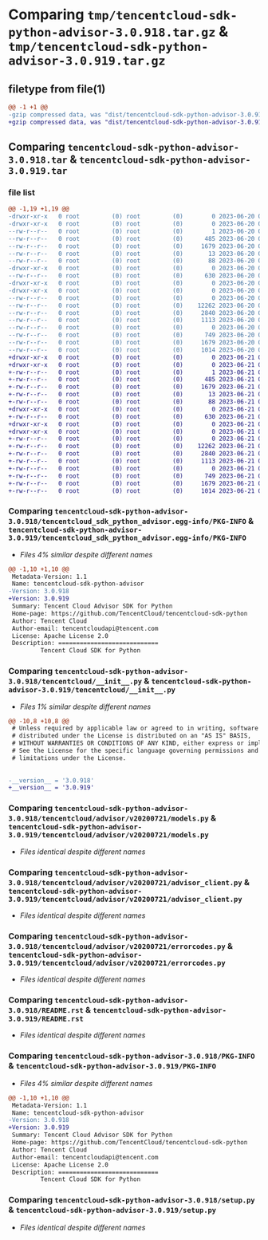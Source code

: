 # Comparing `tmp/tencentcloud-sdk-python-advisor-3.0.918.tar.gz` & `tmp/tencentcloud-sdk-python-advisor-3.0.919.tar.gz`

## filetype from file(1)

```diff
@@ -1 +1 @@
-gzip compressed data, was "dist/tencentcloud-sdk-python-advisor-3.0.918.tar", last modified: Tue Jun 20 02:31:43 2023, max compression
+gzip compressed data, was "dist/tencentcloud-sdk-python-advisor-3.0.919.tar", last modified: Wed Jun 21 00:16:12 2023, max compression
```

## Comparing `tencentcloud-sdk-python-advisor-3.0.918.tar` & `tencentcloud-sdk-python-advisor-3.0.919.tar`

### file list

```diff
@@ -1,19 +1,19 @@
-drwxr-xr-x   0 root         (0) root         (0)        0 2023-06-20 02:31:43.000000 tencentcloud-sdk-python-advisor-3.0.918/
-drwxr-xr-x   0 root         (0) root         (0)        0 2023-06-20 02:31:43.000000 tencentcloud-sdk-python-advisor-3.0.918/tencentcloud_sdk_python_advisor.egg-info/
--rw-r--r--   0 root         (0) root         (0)        1 2023-06-20 02:31:43.000000 tencentcloud-sdk-python-advisor-3.0.918/tencentcloud_sdk_python_advisor.egg-info/dependency_links.txt
--rw-r--r--   0 root         (0) root         (0)      485 2023-06-20 02:31:43.000000 tencentcloud-sdk-python-advisor-3.0.918/tencentcloud_sdk_python_advisor.egg-info/SOURCES.txt
--rw-r--r--   0 root         (0) root         (0)     1679 2023-06-20 02:31:43.000000 tencentcloud-sdk-python-advisor-3.0.918/tencentcloud_sdk_python_advisor.egg-info/PKG-INFO
--rw-r--r--   0 root         (0) root         (0)       13 2023-06-20 02:31:43.000000 tencentcloud-sdk-python-advisor-3.0.918/tencentcloud_sdk_python_advisor.egg-info/top_level.txt
--rw-r--r--   0 root         (0) root         (0)       88 2023-06-20 02:31:43.000000 tencentcloud-sdk-python-advisor-3.0.918/setup.cfg
-drwxr-xr-x   0 root         (0) root         (0)        0 2023-06-20 02:31:43.000000 tencentcloud-sdk-python-advisor-3.0.918/tencentcloud/
--rw-r--r--   0 root         (0) root         (0)      630 2023-06-20 02:31:43.000000 tencentcloud-sdk-python-advisor-3.0.918/tencentcloud/__init__.py
-drwxr-xr-x   0 root         (0) root         (0)        0 2023-06-20 02:31:43.000000 tencentcloud-sdk-python-advisor-3.0.918/tencentcloud/advisor/
-drwxr-xr-x   0 root         (0) root         (0)        0 2023-06-20 02:31:43.000000 tencentcloud-sdk-python-advisor-3.0.918/tencentcloud/advisor/v20200721/
--rw-r--r--   0 root         (0) root         (0)        0 2023-06-20 02:31:43.000000 tencentcloud-sdk-python-advisor-3.0.918/tencentcloud/advisor/v20200721/__init__.py
--rw-r--r--   0 root         (0) root         (0)    12262 2023-06-20 02:31:43.000000 tencentcloud-sdk-python-advisor-3.0.918/tencentcloud/advisor/v20200721/models.py
--rw-r--r--   0 root         (0) root         (0)     2840 2023-06-20 02:31:43.000000 tencentcloud-sdk-python-advisor-3.0.918/tencentcloud/advisor/v20200721/advisor_client.py
--rw-r--r--   0 root         (0) root         (0)     1113 2023-06-20 02:31:43.000000 tencentcloud-sdk-python-advisor-3.0.918/tencentcloud/advisor/v20200721/errorcodes.py
--rw-r--r--   0 root         (0) root         (0)        0 2023-06-20 02:31:43.000000 tencentcloud-sdk-python-advisor-3.0.918/tencentcloud/advisor/__init__.py
--rw-r--r--   0 root         (0) root         (0)      749 2023-06-20 02:31:43.000000 tencentcloud-sdk-python-advisor-3.0.918/README.rst
--rw-r--r--   0 root         (0) root         (0)     1679 2023-06-20 02:31:43.000000 tencentcloud-sdk-python-advisor-3.0.918/PKG-INFO
--rw-r--r--   0 root         (0) root         (0)     1014 2023-06-20 02:31:43.000000 tencentcloud-sdk-python-advisor-3.0.918/setup.py
+drwxr-xr-x   0 root         (0) root         (0)        0 2023-06-21 00:16:12.000000 tencentcloud-sdk-python-advisor-3.0.919/
+drwxr-xr-x   0 root         (0) root         (0)        0 2023-06-21 00:16:12.000000 tencentcloud-sdk-python-advisor-3.0.919/tencentcloud_sdk_python_advisor.egg-info/
+-rw-r--r--   0 root         (0) root         (0)        1 2023-06-21 00:16:12.000000 tencentcloud-sdk-python-advisor-3.0.919/tencentcloud_sdk_python_advisor.egg-info/dependency_links.txt
+-rw-r--r--   0 root         (0) root         (0)      485 2023-06-21 00:16:12.000000 tencentcloud-sdk-python-advisor-3.0.919/tencentcloud_sdk_python_advisor.egg-info/SOURCES.txt
+-rw-r--r--   0 root         (0) root         (0)     1679 2023-06-21 00:16:12.000000 tencentcloud-sdk-python-advisor-3.0.919/tencentcloud_sdk_python_advisor.egg-info/PKG-INFO
+-rw-r--r--   0 root         (0) root         (0)       13 2023-06-21 00:16:12.000000 tencentcloud-sdk-python-advisor-3.0.919/tencentcloud_sdk_python_advisor.egg-info/top_level.txt
+-rw-r--r--   0 root         (0) root         (0)       88 2023-06-21 00:16:12.000000 tencentcloud-sdk-python-advisor-3.0.919/setup.cfg
+drwxr-xr-x   0 root         (0) root         (0)        0 2023-06-21 00:16:12.000000 tencentcloud-sdk-python-advisor-3.0.919/tencentcloud/
+-rw-r--r--   0 root         (0) root         (0)      630 2023-06-21 00:16:12.000000 tencentcloud-sdk-python-advisor-3.0.919/tencentcloud/__init__.py
+drwxr-xr-x   0 root         (0) root         (0)        0 2023-06-21 00:16:12.000000 tencentcloud-sdk-python-advisor-3.0.919/tencentcloud/advisor/
+drwxr-xr-x   0 root         (0) root         (0)        0 2023-06-21 00:16:12.000000 tencentcloud-sdk-python-advisor-3.0.919/tencentcloud/advisor/v20200721/
+-rw-r--r--   0 root         (0) root         (0)        0 2023-06-21 00:16:12.000000 tencentcloud-sdk-python-advisor-3.0.919/tencentcloud/advisor/v20200721/__init__.py
+-rw-r--r--   0 root         (0) root         (0)    12262 2023-06-21 00:16:12.000000 tencentcloud-sdk-python-advisor-3.0.919/tencentcloud/advisor/v20200721/models.py
+-rw-r--r--   0 root         (0) root         (0)     2840 2023-06-21 00:16:12.000000 tencentcloud-sdk-python-advisor-3.0.919/tencentcloud/advisor/v20200721/advisor_client.py
+-rw-r--r--   0 root         (0) root         (0)     1113 2023-06-21 00:16:12.000000 tencentcloud-sdk-python-advisor-3.0.919/tencentcloud/advisor/v20200721/errorcodes.py
+-rw-r--r--   0 root         (0) root         (0)        0 2023-06-21 00:16:12.000000 tencentcloud-sdk-python-advisor-3.0.919/tencentcloud/advisor/__init__.py
+-rw-r--r--   0 root         (0) root         (0)      749 2023-06-21 00:16:12.000000 tencentcloud-sdk-python-advisor-3.0.919/README.rst
+-rw-r--r--   0 root         (0) root         (0)     1679 2023-06-21 00:16:12.000000 tencentcloud-sdk-python-advisor-3.0.919/PKG-INFO
+-rw-r--r--   0 root         (0) root         (0)     1014 2023-06-21 00:16:12.000000 tencentcloud-sdk-python-advisor-3.0.919/setup.py
```

### Comparing `tencentcloud-sdk-python-advisor-3.0.918/tencentcloud_sdk_python_advisor.egg-info/PKG-INFO` & `tencentcloud-sdk-python-advisor-3.0.919/tencentcloud_sdk_python_advisor.egg-info/PKG-INFO`

 * *Files 4% similar despite different names*

```diff
@@ -1,10 +1,10 @@
 Metadata-Version: 1.1
 Name: tencentcloud-sdk-python-advisor
-Version: 3.0.918
+Version: 3.0.919
 Summary: Tencent Cloud Advisor SDK for Python
 Home-page: https://github.com/TencentCloud/tencentcloud-sdk-python
 Author: Tencent Cloud
 Author-email: tencentcloudapi@tencent.com
 License: Apache License 2.0
 Description: ============================
         Tencent Cloud SDK for Python
```

### Comparing `tencentcloud-sdk-python-advisor-3.0.918/tencentcloud/__init__.py` & `tencentcloud-sdk-python-advisor-3.0.919/tencentcloud/__init__.py`

 * *Files 1% similar despite different names*

```diff
@@ -10,8 +10,8 @@
 # Unless required by applicable law or agreed to in writing, software
 # distributed under the License is distributed on an "AS IS" BASIS,
 # WITHOUT WARRANTIES OR CONDITIONS OF ANY KIND, either express or implied.
 # See the License for the specific language governing permissions and
 # limitations under the License.
 
 
-__version__ = '3.0.918'
+__version__ = '3.0.919'
```

### Comparing `tencentcloud-sdk-python-advisor-3.0.918/tencentcloud/advisor/v20200721/models.py` & `tencentcloud-sdk-python-advisor-3.0.919/tencentcloud/advisor/v20200721/models.py`

 * *Files identical despite different names*

### Comparing `tencentcloud-sdk-python-advisor-3.0.918/tencentcloud/advisor/v20200721/advisor_client.py` & `tencentcloud-sdk-python-advisor-3.0.919/tencentcloud/advisor/v20200721/advisor_client.py`

 * *Files identical despite different names*

### Comparing `tencentcloud-sdk-python-advisor-3.0.918/tencentcloud/advisor/v20200721/errorcodes.py` & `tencentcloud-sdk-python-advisor-3.0.919/tencentcloud/advisor/v20200721/errorcodes.py`

 * *Files identical despite different names*

### Comparing `tencentcloud-sdk-python-advisor-3.0.918/README.rst` & `tencentcloud-sdk-python-advisor-3.0.919/README.rst`

 * *Files identical despite different names*

### Comparing `tencentcloud-sdk-python-advisor-3.0.918/PKG-INFO` & `tencentcloud-sdk-python-advisor-3.0.919/PKG-INFO`

 * *Files 4% similar despite different names*

```diff
@@ -1,10 +1,10 @@
 Metadata-Version: 1.1
 Name: tencentcloud-sdk-python-advisor
-Version: 3.0.918
+Version: 3.0.919
 Summary: Tencent Cloud Advisor SDK for Python
 Home-page: https://github.com/TencentCloud/tencentcloud-sdk-python
 Author: Tencent Cloud
 Author-email: tencentcloudapi@tencent.com
 License: Apache License 2.0
 Description: ============================
         Tencent Cloud SDK for Python
```

### Comparing `tencentcloud-sdk-python-advisor-3.0.918/setup.py` & `tencentcloud-sdk-python-advisor-3.0.919/setup.py`

 * *Files identical despite different names*

